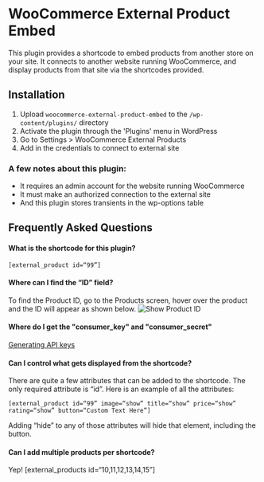 # WooCommerce External Product Embed

This plugin provides a shortcode to embed products from another store on your site. It connects to another website running WooCommerce, and display products from that site via the shortcodes provided.

## Installation

1. Upload `woocommerce-external-product-embed` to the `/wp-content/plugins/` directory
2. Activate the plugin through the 'Plugins' menu in WordPress
3. Go to Settings > WooCommerce External Products
4. Add in the credentials to connect to external site

### A few notes about this plugin:

*   It requires an admin account for the website running WooCommerce
*   It must make an authorized connection to the external site
*   And this plugin stores transients in the wp-options table

## Frequently Asked Questions

#### What is the shortcode for this plugin?

`[external_product id=“99”]`

#### Where can I find the “ID” field?

To find the Product ID, go to the Products screen, hover over the product and the ID will appear as shown below.
![Show Product ID](http://docs.woothemes.com/wp-content/uploads/2012/01/Find-Product-ID-in-WooCommerce-950x281.png)

#### Where do I get the "consumer_key" and "consumer_secret"

[Generating API keys](http://docs.woothemes.com/document/woocommerce-rest-api/)

#### Can I control what gets displayed from the shortcode?

There are quite a few attributes that can be added to the shortcode. The only required attribute is “id”. Here is an example of all the attributes:

`[external_product id=“99” image=“show” title=“show” price=“show” rating=“show” button=“Custom Text Here”]`

Adding “hide” to any of those attributes will hide that element, including the button. 

#### Can I add multiple products per shortcode?

Yep! [external_products id=“10,11,12,13,14,15”]